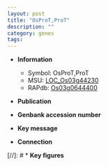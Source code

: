 ```yaml
---
layout: post
title: "OsProT,ProT"
description: ""
category: genes
tags: 
---
```


* **Information**  
    + Symbol: OsProT,ProT  
    + MSU: [LOC_Os03g44230](http://rice.uga.edu/cgi-bin/ORF_infopage.cgi?orf=LOC_Os03g44230)  
    + RAPdb: [Os03g0644400](http://rapdb.dna.affrc.go.jp/viewer/gbrowse_details/irgsp1?name=Os03g0644400)  

* **Publication**  

* **Genbank accession number**  

* **Key message**  

* **Connection**  

[//]: # * **Key figures**  


